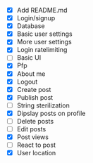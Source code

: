 - [x] Add README.md
- [x] Login/signup
- [x] Database
- [x] Basic user settings
- [x] More user settings
- [x] Login ratelimiting
- [ ] Basic UI
- [x] Pfp
- [x] About me
- [x] Logout
- [x] Create post
- [x] Publish post
- [ ] String sterilization
- [x] Dipslay posts on profile
- [ ] Delete posts
- [ ] Edit posts
- [x] Post views
- [ ] React to post
- [x] User location